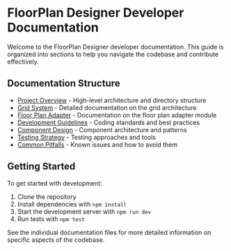 
# FloorPlan Designer Developer Documentation

Welcome to the FloorPlan Designer developer documentation. This guide is organized into sections to help you navigate the codebase and contribute effectively.

## Documentation Structure

- [Project Overview](./project-overview.md) - High-level architecture and directory structure
- [Grid System](./grid-system.md) - Detailed documentation on the grid architecture
- [Floor Plan Adapter](./floor-plan-adapter.md) - Documentation on the floor plan adapter module
- [Development Guidelines](./development-guidelines.md) - Coding standards and best practices
- [Component Design](./component-design.md) - Component architecture and patterns
- [Testing Strategy](./testing-strategy.md) - Testing approaches and tools
- [Common Pitfalls](./common-pitfalls.md) - Known issues and how to avoid them

## Getting Started

To get started with development:

1. Clone the repository
2. Install dependencies with `npm install`
3. Start the development server with `npm run dev`
4. Run tests with `npm test`

See the individual documentation files for more detailed information on specific aspects of the codebase.
